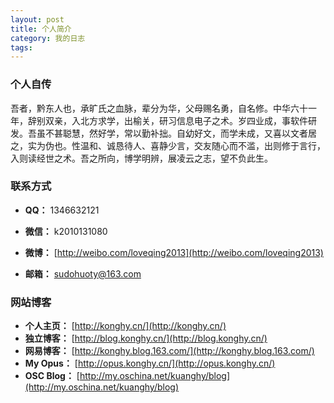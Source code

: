 ```yaml
---
layout: post
title: 个人简介
category: 我的日志
tags: 
---
```


### 个人自传

吾者，黔东人也，承旷氏之血脉，辈分为华，父母赐名勇，自名修。中华六十一年，辞别双亲，入北方求学，出榆关，研习信息电子之术。岁四业成，事软件研发。吾虽不甚聪慧，然好学，常以勤补拙。自幼好文，而学未成，又喜以文者居之，实为伪也。性温和、诚恳待人、喜静少言，交友随心而不滥，出则修于言行，入则读经世之术。吾之所向，博学明辨，展凌云之志，望不负此生。

### 联系方式

- **QQ：** 1346632121

- **微信：** k2010131080

- **微博：** [http://weibo.com/loveqing2013](http://weibo.com/loveqing2013)

- **邮箱：** <a herf="mailto:sudohuoty@163.com">sudohuoty@163.com</a>

### 网站博客

- **个人主页：** [http://konghy.cn/](http://konghy.cn/)
- **独立博客：** [http://blog.konghy.cn/](http://blog.konghy.cn/)
- **网易博客：** [http://konghy.blog.163.com/](http://konghy.blog.163.com/)
- **My Opus：** [http://opus.konghy.cn/](http://opus.konghy.cn/)
- **OSC Blog：** [http://my.oschina.net/kuanghy/blog](http://my.oschina.net/kuanghy/blog)
